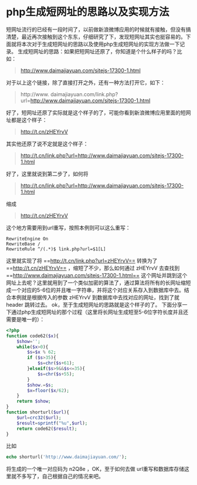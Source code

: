 # php生成短网址的思路以及实现方法

短网址流行的已经有一段时间了，以前做新浪微博应用的时候就有接触，但没有搞清楚，最近再次接触到这个东东，仔细研究了下，发现短网址其实也挺容易的。下面就将本次对于生成短网址的思路以及使用php生成短网址的实现方法做一下记录。
生成短网址的思路：如果把短网址还原了，你知道是个什么样子的吗？比如：
> http://www.daimajiayuan.com/sitejs-17300-1.html

对于以上这个链接，除了直接打开之外，还有一种方法打开它，如下：
> http://www. daimajiayuan.com/link.php?url=http://www.daimajiayuan.com/sitejs-17300-1.html

好了，短网址还原了实际就是这个样子的了，可能你看到新浪微博应用里面的短网址都是这个样子：
> http://t.cn/zHEYrvV

其实他还原了说不定就是这个样子：
> http://t.cn/link.php?url=http://www.daimajiayuan.com/sitejs-17300-1.html

好了，这里就说到第二步了，如何将
> http://t.cn/link.php?url=http://www.daimajiayuan.com/sitejs-17300-1.html

缩成
> http://t.cn/zHEYrvV

这个地方需要用到url重写，按照本例则可以这么重写：
```apacheconf
RewriteEngine On 
RewriteBase / 
RewriteRule ^/(.*)$ link.php?url=$1[L] 
```
这里就实现了将 ==http://t.cn/link.php?url=zHEYrvV== 转换为了 ==http://t.cn/zHEYrvV== ，缩短了不少，那么如何通过 zHEYrvV 去查找到 ==http://www.daimajiayuan.com/sitejs-17300-1.html== 这个网址并跳到这个网址上去呢？这里就用到了一个类似加密的算法了，通过算法将所有的长网址缩短成一个对应的5-6位的并且唯一字符串，并将这个对应关系存入到数据库中去。结合本例就是根据传入的参数 zHEYrvV 到数据库中去找对应的网址，找到了就 header 跳转过去。
ok，至于生成短网址的思路就是这个样子的了。
下面分享一下通过php生成短网址的那个过程（这里将长网址生成短至5-6位字符长度并且还需要是唯一的）：
```php
<?php 
function code62($x){ 
    $show=''; 
    while($x>0){ 
        $s=$x % 62; 
        if ($s>35){ 
            $s=chr($s+61); 
        }elseif($s>9&&$s<=35){ 
            $s=chr($s+55); 
        } 
        $show.=$s; 
        $x=floor($x/62); 
    } 
    return $show; 
} 
function shorturl($url){ 
    $url=crc32($url); 
    $result=sprintf("%u",$url); 
    return code62($result); 
} 
```
比如
```php
echo shorturl('http://www.daimajiayuan.com/'); 
```
将生成的一个唯一对应码为 n2Q8e ，OK，至于如何去做 url重写和数据库存储这里就不多写了，自己根据自己的情况来吧。
